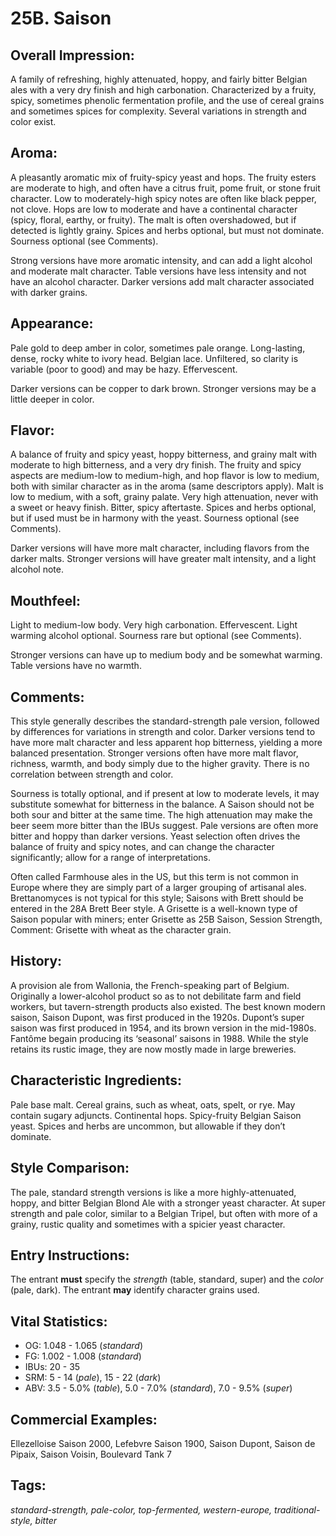 # 25B. Saison

## Overall Impression: 

A family of refreshing, highly attenuated, hoppy, and fairly bitter Belgian ales with a very dry finish and high carbonation. Characterized by a fruity, spicy, sometimes phenolic fermentation profile, and the use of cereal grains and sometimes spices for complexity. Several variations in strength and color exist.

## Aroma: 

A pleasantly aromatic mix of fruity-spicy yeast and hops. The fruity esters are moderate to high, and often have a citrus fruit, pome fruit, or stone fruit character. Low to moderately-high spicy notes are often like black pepper, not clove. Hops are low to moderate and have a continental character (spicy, floral, earthy, or fruity). The malt is often overshadowed, but if detected is lightly grainy. Spices and herbs optional, but must not dominate. Sourness optional (see Comments).

Strong versions have more aromatic intensity, and can add a light alcohol and moderate malt character. Table versions have less intensity and not have an alcohol character. Darker versions add malt character associated with darker grains.

## Appearance: 

Pale gold to deep amber in color, sometimes pale orange. Long-lasting, dense, rocky white to ivory head. Belgian lace. Unfiltered, so clarity is variable (poor to good) and may be hazy. Effervescent. 

Darker versions can be copper to dark brown. Stronger versions may be a little deeper in color.

## Flavor: 

A balance of fruity and spicy yeast, hoppy bitterness, and grainy malt with moderate to high bitterness, and a very dry finish. The fruity and spicy aspects are medium-low to medium-high, and hop flavor is low to medium, both with similar character as in the aroma (same descriptors apply). Malt is low to medium, with a soft, grainy palate. Very high attenuation, never with a sweet or heavy finish. Bitter, spicy aftertaste. Spices and herbs optional, but if used must be in harmony with the yeast. Sourness optional (see Comments).

Darker versions will have more malt character, including flavors from the darker malts. Stronger versions will have greater malt intensity, and a light alcohol note.

## Mouthfeel: 

Light to medium-low body. Very high carbonation. Effervescent. Light warming alcohol optional. Sourness rare but optional (see Comments).

Stronger versions can have up to medium body and be somewhat warming. Table versions have no warmth.

## Comments: 

This style generally describes the standard-strength pale version, followed by differences for variations in strength and color. Darker versions tend to have more malt character and less apparent hop bitterness, yielding a more balanced presentation. Stronger versions often have more malt flavor, richness, warmth, and body simply due to the higher gravity. There is no correlation between strength and color.

Sourness is totally optional, and if present at low to moderate levels, it may substitute somewhat for bitterness in the balance. A Saison should not be both sour and bitter at the same time. The high attenuation may make the beer seem more bitter than the IBUs suggest. Pale versions are often more bitter and hoppy than darker versions. Yeast selection often drives the balance of fruity and spicy notes, and can change the character significantly; allow for a range of interpretations.

Often called Farmhouse ales in the US, but this term is not common in Europe where they are simply part of a larger grouping of artisanal ales. Brettanomyces is not typical for this style; Saisons with Brett should be entered in the 28A Brett Beer style. A Grisette is a well-known type of Saison popular with miners; enter Grisette as 25B Saison, Session Strength, Comment: Grisette with wheat as the character grain.

## History: 

A provision ale from Wallonia, the French-speaking part of Belgium. Originally a lower-alcohol product so as to not debilitate farm and field workers, but tavern-strength products also existed. The best known modern saison, Saison Dupont, was first produced in the 1920s. Dupont’s super saison was first produced in 1954, and its brown version in the mid-1980s. Fantôme begain producing its ‘seasonal’ saisons in 1988. While the style retains its rustic image, they are now mostly made in large breweries. 

## Characteristic Ingredients: 

Pale base malt. Cereal grains, such as wheat, oats, spelt, or rye. May contain sugary adjuncts. Continental hops. Spicy-fruity Belgian Saison yeast. Spices and herbs are uncommon, but allowable if they don’t dominate. 

## Style Comparison: 

The pale, standard strength versions is like a more highly-attenuated, hoppy, and bitter Belgian Blond Ale with a stronger yeast character. At super strength and pale color, similar to a Belgian Tripel, but often with more of a grainy, rustic quality and sometimes with a spicier yeast character.

## Entry Instructions: 

The entrant **must** specify the _strength_ (table, standard, super) and the _color_ (pale, dark). The entrant **may** identify character grains used.

## Vital Statistics:	

- OG:	1.048 - 1.065 (_standard_)
- FG:	1.002 - 1.008 (_standard_)
- IBUs:	20 - 35	
- SRM:	5 - 14 (_pale_), 15 - 22 (_dark_)
- ABV:	3.5 - 5.0% (_table_), 5.0 - 7.0% (_standard_), 7.0 - 9.5% (_super_)

## Commercial Examples: 

Ellezelloise Saison 2000, Lefebvre Saison 1900, Saison Dupont, Saison de Pipaix, Saison Voisin, Boulevard Tank 7

## Tags: 

_standard-strength, pale-color, top-fermented, western-europe, traditional-style, bitter_
